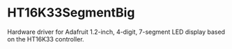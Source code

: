 # HT16K33SegmentBig
Hardware driver for Adafruit 1.2-inch, 4-digit, 7-segment LED display based on the HT16K33 controller.

